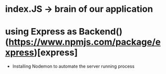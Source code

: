# index.JS -> brain of our application

# using Express as Backend()(https://www.npmjs.com/package/express)[express]

- Installing Nodemon to automate the server running process